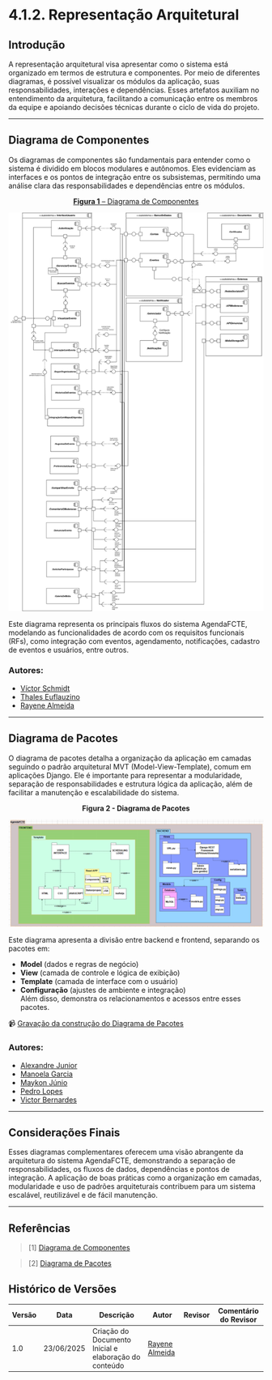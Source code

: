 # 4.1.2. Representação Arquitetural

## Introdução

A representação arquitetural visa apresentar como o sistema está organizado em termos de estrutura e componentes. Por meio de diferentes diagramas, é possível visualizar os módulos da aplicação, suas responsabilidades, interações e dependências. Esses artefatos auxiliam no entendimento da arquitetura, facilitando a comunicação entre os membros da equipe e apoiando decisões técnicas durante o ciclo de vida do projeto.

---

## Diagrama de Componentes

Os diagramas de componentes são fundamentais para entender como o sistema é dividido em blocos modulares e autônomos. Eles evidenciam as interfaces e os pontos de integração entre os subsistemas, permitindo uma análise clara das responsabilidades e dependências entre os módulos.

<a id="diagrama1" href="https://app.diagrams.net/#G1wJfimSbmd4osOCK7qIIze7oAvEbS6VWN#%7B%22pageId%22%3A%225f0bae14-7c28-e335-631c-24af17079c00%22%7D" style="display: block; text-align: center;">
  <b>Figura 1</b> – Diagrama de Componentes
</a>

<p align="center">
  <img src="../assets/RepresentacaoArquitetural/registro3.jpg" alt="Diagrama de Componentes" width="700">
</p>

Este diagrama representa os principais fluxos do sistema AgendaFCTE, modelando as funcionalidades de acordo com os requisitos funcionais (RFs), como integração com eventos, agendamento, notificações, cadastro de eventos e usuários, entre outros.

### Autores:

- [Víctor Schmidt](https://github.com/moonshinerd)
- [Thales Euflauzino](https://github.com/thaleseuflauzino)
- [Rayene Almeida](https://github.com/rayenealmeida)

---

## Diagrama de Pacotes

O diagrama de pacotes detalha a organização da aplicação em camadas seguindo o padrão arquitetural MVT (Model-View-Template), comum em aplicações Django. Ele é importante para representar a modularidade, separação de responsabilidades e estrutura lógica da aplicação, além de facilitar a manutenção e escalabilidade do sistema.

<p align="center"><strong>Figura 2 - Diagrama de Pacotes</strong></p>

<p align="center">
  <img src="../assets/RepresentacaoArquitetural/Diagrama-Pacotes.png" alt="Diagrama de Pacotes" width="700">
</p>

Este diagrama apresenta a divisão entre backend e frontend, separando os pacotes em:  
- **Model** (dados e regras de negócio)  
- **View** (camada de controle e lógica de exibição)  
- **Template** (camada de interface com o usuário)  
- **Configuração** (ajustes de ambiente e integração)  
Além disso, demonstra os relacionamentos e acessos entre esses pacotes.

📹 [Gravação da construção do Diagrama de Pacotes](https://youtu.be/cuPVdnlGUGg)


### Autores:

- [Alexandre Junior](https://github.com/AlexandreLJr)
- [Manoela Garcia](https://github.com/manu-sgc)
- [Maykon Júnio](https://github.com/maykonjuso)
- [Pedro Lopes](https://github.com/pLopess)
- [Victor Bernardes](https://github.com/VHbernardes)

---

## Considerações Finais

Esses diagramas complementares oferecem uma visão abrangente da arquitetura do sistema AgendaFCTE, demonstrando a separação de responsabilidades, os fluxos de dados, dependências e pontos de integração. A aplicação de boas práticas como a organização em camadas, modularidade e uso de padrões arquiteturais contribuem para um sistema escalável, reutilizável e de fácil manutenção.

---

## Referências

> [1] [Diagrama de Componentes](https://unbarqdsw2025-1-turma02.github.io/2025.1-T02-G4_AgendaFCTE_Entrega_02/#/./Modelagem/diagramaComponentes)

> [2] [Diagrama de Pacotes](https://unbarqdsw2025-1-turma02.github.io/2025.1-T02-G4_AgendaFCTE_Entrega_02/#/./Modelagem/diagramaPacotes)



## Histórico de Versões

| Versão | Data       | Descrição                                       | Autor                                   | Revisor | Comentário do Revisor |
|--------|------------|--------------------------------------------------|------------------------------------------|---------|------------------------|
| 1.0    | 23/06/2025 | Criação do Documento Inicial e elaboração do conteúdo | [Rayene Almeida](https://github.com/rayenealmeida) |         |                        |
